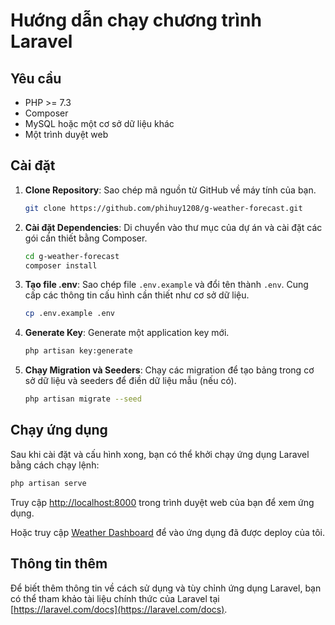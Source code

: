 # Hướng dẫn chạy chương trình Laravel

## Yêu cầu

- PHP >= 7.3
- Composer
- MySQL hoặc một cơ sở dữ liệu khác
- Một trình duyệt web

## Cài đặt

1. **Clone Repository**: Sao chép mã nguồn từ GitHub về máy tính của bạn.

   ```bash
   git clone https://github.com/phihuy1208/g-weather-forecast.git
   ```

2. **Cài đặt Dependencies**: Di chuyển vào thư mục của dự án và cài đặt các gói cần thiết bằng Composer.

   ```bash
   cd g-weather-forecast
   composer install
   ```

3. **Tạo file .env**: Sao chép file `.env.example` và đổi tên thành `.env`. Cung cấp các thông tin cấu hình cần thiết như cơ sở dữ liệu.

   ```bash
   cp .env.example .env
   ```

4. **Generate Key**: Generate một application key mới.

   ```bash
   php artisan key:generate
   ```

5. **Chạy Migration và Seeders**: Chạy các migration để tạo bảng trong cơ sở dữ liệu và seeders để điền dữ liệu mẫu (nếu có).

   ```bash
   php artisan migrate --seed
   ```

## Chạy ứng dụng

Sau khi cài đặt và cấu hình xong, bạn có thể khởi chạy ứng dụng Laravel bằng cách chạy lệnh:

```bash
php artisan serve
```

Truy cập [http://localhost:8000](http://localhost:8000) trong trình duyệt web của bạn để xem ứng dụng.

Hoặc truy cập [Weather Dashboard](https://g-weather-forecast-dbc5855b522f.herokuapp.com) để vào ứng dụng đã được deploy của tôi.

## Thông tin thêm

Để biết thêm thông tin về cách sử dụng và tùy chỉnh ứng dụng Laravel, bạn có thể tham khảo tài liệu chính thức của Laravel tại [https://laravel.com/docs](https://laravel.com/docs).


